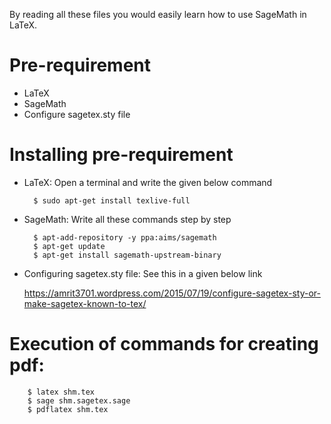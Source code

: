 By reading all these files you would easily learn how to use SageMath in LaTeX.

# Pre-requirement
  * LaTeX
  * SageMath
  * Configure sagetex.sty file

# Installing pre-requirement

* LaTeX: Open a terminal and write the given below command
 
        $ sudo apt-get install texlive-full

* SageMath: Write all these commands step by step

        $ apt-add-repository -y ppa:aims/sagemath
        $ apt-get update
        $ apt-get install sagemath-upstream-binary

* Configuring sagetex.sty file: See this in a given below link

    https://amrit3701.wordpress.com/2015/07/19/configure-sagetex-sty-or-make-sagetex-known-to-tex/
    
# Execution of commands for creating pdf:
        $ latex shm.tex
        $ sage shm.sagetex.sage
        $ pdflatex shm.tex

